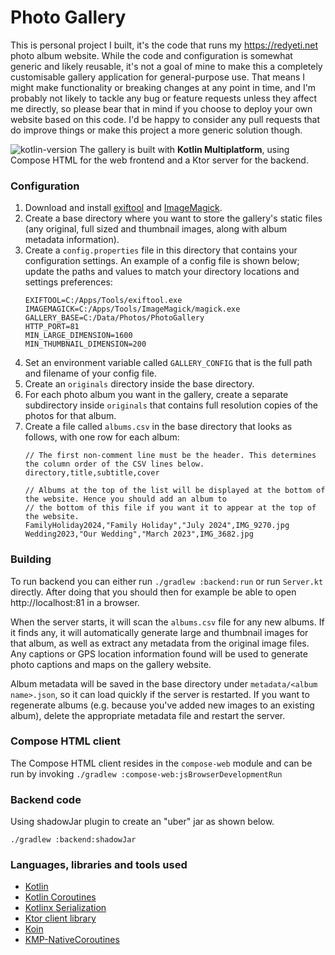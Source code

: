 # Photo Gallery

This is personal project I built, it's the code that runs my https://redyeti.net photo album website. While the code
and configuration is somewhat generic and likely reusable, it's not a goal of mine to make this a completely
customisable gallery application for general-purpose use. That means I might make functionality or breaking changes at
any point in time, and I'm probably not likely to tackle any bug or feature requests unless they affect me directly,
so please bear that in mind if you choose to deploy your own website based on this code. I'd be happy to consider any
pull requests that do improve things or make this project a more generic solution though.

![kotlin-version](https://img.shields.io/badge/kotlin-2.1.0-orange) The gallery is built with **Kotlin Multiplatform**,
using Compose HTML for the web frontend and a Ktor server for the backend.

### Configuration

1. Download and install [exiftool](https://exiftool.org) and [ImageMagick](https://imagemagick.org/script/index.php).
2. Create a base directory where you want to store the gallery's static files (any original, full sized and thumbnail 
   images, along with album metadata information).
3. Create a `config.properties` file in this directory that contains your configuration settings. An example of a
   config file is shown below; update the paths and values to match your directory locations and settings preferences:
   ```
   EXIFTOOL=C:/Apps/Tools/exiftool.exe
   IMAGEMAGICK=C:/Apps/Tools/ImageMagick/magick.exe
   GALLERY_BASE=C:/Data/Photos/PhotoGallery
   HTTP_PORT=81
   MIN_LARGE_DIMENSION=1600
   MIN_THUMBNAIL_DIMENSION=200
   ```
4. Set an environment variable called `GALLERY_CONFIG` that is the full path and filename of your config file.
5. Create an `originals` directory inside the base directory.
6. For each photo album you want in the gallery, create a separate subdirectory inside `originals` that contains 
   full resolution copies of the photos for that album.
7. Create a file called `albums.csv` in the base directory that looks as follows, with one row for each album:
   ```
   // The first non-comment line must be the header. This determines the column order of the CSV lines below.
   directory,title,subtitle,cover

   // Albums at the top of the list will be displayed at the bottom of the website. Hence you should add an album to
   // the bottom of this file if you want it to appear at the top of the website.
   FamilyHoliday2024,"Family Holiday","July 2024",IMG_9270.jpg
   Wedding2023,"Our Wedding","March 2023",IMG_3682.jpg
   ```

### Building
To run backend you can either run `./gradlew :backend:run` or run `Server.kt` directly. After doing that you should
then for example be able to open http://localhost:81 in a browser.

When the server starts, it will scan the `albums.csv` file for any new albums. If it finds any, it will automatically
generate large and thumbnail images for that album, as well as extract any metadata from the original image files.
Any captions or GPS location information found will be used to generate photo captions and maps on the gallery website.

Album metadata will be saved in the base directory under `metadata/<album name>.json`, so it can load quickly if the
server is restarted. If you want to regenerate albums (e.g. because you've added new images to an existing album),
delete the appropriate metadata file and restart the server.

### Compose HTML client

The Compose HTML client resides in the `compose-web` module and can be run by
invoking `./gradlew :compose-web:jsBrowserDevelopmentRun`

### Backend code

Using shadowJar plugin to create an "uber" jar as shown below.

`./gradlew :backend:shadowJar`

### Languages, libraries and tools used

* [Kotlin](https://kotlinlang.org/)
* [Kotlin Coroutines](https://kotlinlang.org/docs/reference/coroutines-overview.html)
* [Kotlinx Serialization](https://github.com/Kotlin/kotlinx.serialization)
* [Ktor client library](https://github.com/ktorio/ktor)
* [Koin](https://github.com/InsertKoinIO/koin)
* [KMP-NativeCoroutines](https://github.com/rickclephas/KMP-NativeCoroutines)
